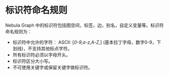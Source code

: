 # 标识符命名规则

Nebula Graph 中的标识符包括图空间，标签，边，别名，自定义变量等。标识符命名规则为：

* 标识符中允许的字符：
       ASCII: [_0-9,a-z,A-Z,_] (基本拉丁字母，数字0-9，下划线)，不支持其他标点字符。
* 所有标识符必须以字母开头。
* 标识符区分大小写。
* 不可使用关键字或保留关键字做标识符。
